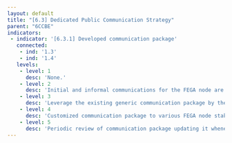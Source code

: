 ```yaml
---
layout: default
title: "[6.3] Dedicated Public Communication Strategy"
parent: "6CCBE"
indicators:
 - indicator: '[6.3.1] Developed communication package'
   connected:
    - ind: '1.3'
    - ind: '1.4'
   levels:
    - level: 1
      desc: 'None.'
    - level: 2
      desc: 'Initial and informal communications for the FEGA node are happening.'
    - level: 3  
      desc: 'Leverage the existing generic communication package by the FEGA ecosystem to establish the digital entity of the FEGA node.'
    - level: 4
      desc: 'Customized communication package to various FEGA node stakeholders: language-specific, audience-specific (end-users, funders).'
    - level: 5
      desc: 'Periodic review of communication package updating it whenever necessary to maximize impact. Contribute towards the generic communication package of the FEGA ecosystem.'
---
```

